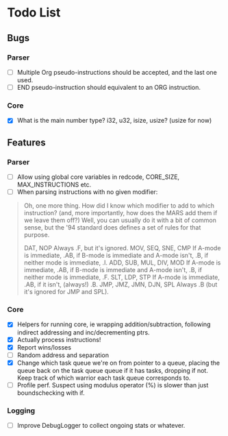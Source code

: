 # Todo List

## Bugs

### Parser

- [ ] Multiple Org pseudo-instructions should be accepted, and the last one used.
- [ ] END pseudo-instruction should equivalent to an ORG instruction.

### Core

- [x] What is the main number type? i32, u32, isize, usize? (usize for now)

## Features

### Parser

- [ ] Allow using global core variables in redcode, CORE_SIZE, MAX_INSTRUCTIONS etc.
- [ ] When parsing instructions with no given modifier:

> Oh, one more thing. How did I know which modifier to add to which instruction? (and, more importantly, how does the MARS add them if we leave them off?) Well, you can usually do it with a bit of common sense, but the '94 standard does defines a set of rules for that purpose.
>
> DAT, NOP
> Always .F, but it's ignored.
> MOV, SEQ, SNE, CMP
> If A-mode is immediate, .AB,
> if B-mode is immediate and A-mode isn't, .B,
> if neither mode is immediate, .I.
> ADD, SUB, MUL, DIV, MOD
> If A-mode is immediate, .AB,
> if B-mode is immediate and A-mode isn't, .B,
> if neither mode is immediate, .F.
> SLT, LDP, STP
> If A-mode is immediate, .AB,
> if it isn't, (always!) .B.
> JMP, JMZ, JMN, DJN, SPL
> Always .B (but it's ignored for JMP and SPL).

### Core

- [x] Helpers for running core, ie wrapping addition/subtraction, following indirect addressing and inc/decrementing ptrs.
- [x] Actually process instructions!
- [x] Report wins/losses
- [ ] Random address and separation
- [x] Change which task queue we're on from pointer to a queue, placing the queue back on the task queue queue if it has tasks, dropping if not. Keep track of which warrior each task queue corresponds to.
- [ ] Profile perf. Suspect using modulus operator (%) is slower than just boundschecking with if.

### Logging

- [ ] Improve DebugLogger to collect ongoing stats or whatever.
